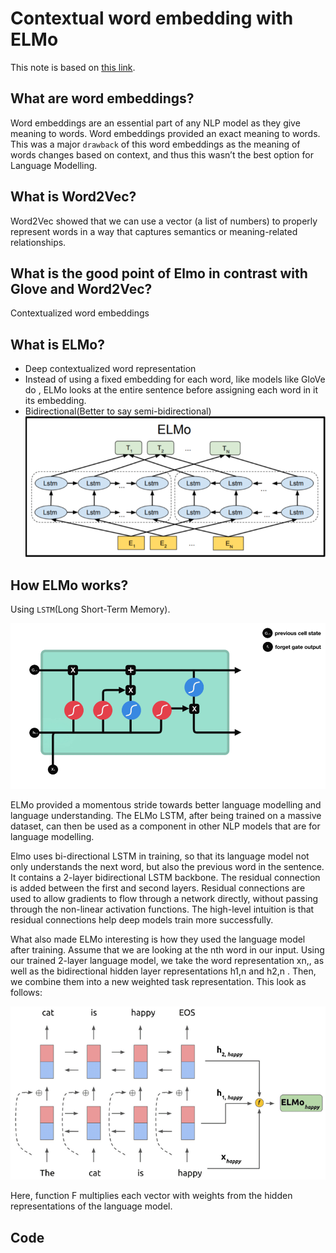 # Contextual word embedding with ELMo

This note is based on <a href="https://medium.com/saarthi-ai/elmo-for-contextual-word-embedding-for-text-classification-24c9693b0045">this link</a>.

## What are word embeddings?
Word embeddings are an essential part of any NLP model as they give meaning to words. Word embeddings provided an exact meaning to words. This was a major `drawback` of this word embeddings as the meaning of words changes based on context, and thus this wasn’t the best option for Language Modelling.

## What is Word2Vec?
Word2Vec showed that we can use a vector (a list of numbers) to properly represent words in a way that captures semantics or meaning-related relationships.

## What is the good point of Elmo in contrast with Glove and Word2Vec?
Contextualized word embeddings

## What is ELMo?
* Deep contextualized word representation
* Instead of using a fixed embedding for each word, like models like GloVe do , ELMo looks at the entire sentence before assigning each word in it its embedding.
* Bidirectional(Better to say semi-bidirectional)
![image info](./images/elmo.png)

## How ELMo works?
Using `LSTM`(Long Short-Term Memory).

![Alt Text](./images/lstm.gif)

ELMo provided a momentous stride towards better language modelling and language understanding. The ELMo LSTM, after being trained on a massive dataset, can then be used as a component in other NLP models that are for language modelling.

Elmo uses bi-directional LSTM in training, so that its language model not only understands the next word, but also the previous word in the sentence. It contains a 2-layer bidirectional LSTM backbone. The residual connection is added between the first and second layers. Residual connections are used to allow gradients to flow through a network directly, without passing through the non-linear activation functions. The high-level intuition is that residual connections help deep models train more successfully.

What also made ELMo interesting is how they used the language model after training. Assume that we are looking at the nth word in our input. Using our trained 2-layer language model, we take the word representation xn,, as well as the bidirectional hidden layer representations h1,n​ and h2,n​ . Then, we combine them into a new weighted task representation. This look as follows:

![image info](./images/elmo2.png)

Here, function F multiplies each vector with weights from the hidden representations of the language model.

## Code